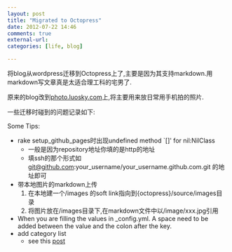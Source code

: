 ```yaml
---
layout: post
title: "Migrated to Octopress"
date: 2012-07-22 14:46
comments: true
external-url: 
categories: [life, blog]

---
```



将blog从wordpress迁移到Octopress上了,主要是因为其支持markdown.用markdown写文章真是太适合理工科的宅男了.  

原来的blog改到[photo.luosky.com](http://photo.luosky.com)上,将主要用来放日常用手机拍的照片.  

一些迁移时碰到的问题记录如下:
 
Some Tips:

* rake setup_github_pages时出现undefined method `[]' for nil:NilClass 
	* 一般是因为repository地址你填的是http的地址
	* 填ssh的那个形式如 git@github.com:your_username/your_username.github.com.git 的地址即可
* 带本地图片的markdown上传
	1. 在本地建一个/images 的soft link指向到{octopress}/source/images目录
	2. 将图片放在/images目录下,在markdown文件中以/image/xxx.jpg引用
* When you are filling the values in _config.yml. A space need to be added between the value and the colon after the key.
* add category list 
	* see this [post](http://paz.am/blog/blog/2012/06/25/octopress-category-list-plugin/)
